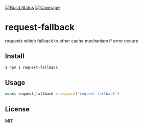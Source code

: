 [![Build Status](https://travis-ci.org/kaelzhang/request-fallback.svg?branch=master)](https://travis-ci.org/kaelzhang/request-fallback)
[![Coverage](https://codecov.io/gh/kaelzhang/request-fallback/branch/master/graph/badge.svg)](https://codecov.io/gh/kaelzhang/request-fallback)
<!-- optional appveyor tst
[![Windows Build Status](https://ci.appveyor.com/api/projects/status/github/kaelzhang/request-fallback?branch=master&svg=true)](https://ci.appveyor.com/project/kaelzhang/request-fallback)
-->
<!-- optional npm version
[![NPM version](https://badge.fury.io/js/request-fallback.svg)](http://badge.fury.io/js/request-fallback)
-->
<!-- optional npm downloads
[![npm module downloads per month](http://img.shields.io/npm/dm/request-fallback.svg)](https://www.npmjs.org/package/request-fallback)
-->
<!-- optional dependency status
[![Dependency Status](https://david-dm.org/kaelzhang/request-fallback.svg)](https://david-dm.org/kaelzhang/request-fallback)
-->

# request-fallback

requests which fallback to other cache mechanism if error occurs

## Install

```sh
$ npm i request-fallback
```

## Usage

```js
const request_fallback = require('request-fallback')
```

## License

[MIT](LICENSE)
